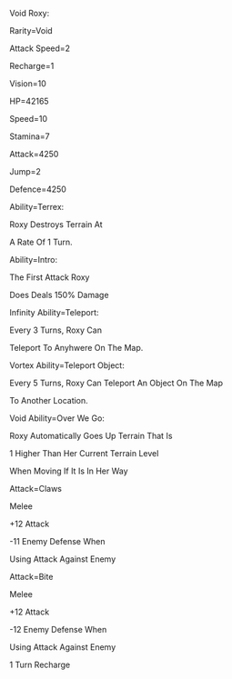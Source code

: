 Void Roxy:

Rarity=Void

Attack Speed=2

Recharge=1

Vision=10

HP=42165

Speed=10

Stamina=7

Attack=4250

Jump=2

Defence=4250

Ability=Terrex:

Roxy Destroys Terrain At

A Rate Of 1 Turn.

Ability=Intro:

The First Attack Roxy

Does Deals 150% Damage

Infinity Ability=Teleport:

Every 3 Turns, Roxy Can

Teleport To Anyhwere On The Map.

Vortex Ability=Teleport Object:

Every 5 Turns, Roxy Can Teleport An Object On The Map

To Another Location.

Void Ability=Over We Go:

Roxy Automatically Goes Up Terrain That Is

1 Higher Than Her Current Terrain Level

When Moving If It Is In Her Way

Attack=Claws

Melee

+12 Attack

-11 Enemy Defense When

Using Attack Against Enemy

Attack=Bite

Melee

+12 Attack

-12 Enemy Defense When

Using Attack Against Enemy

1 Turn Recharge
